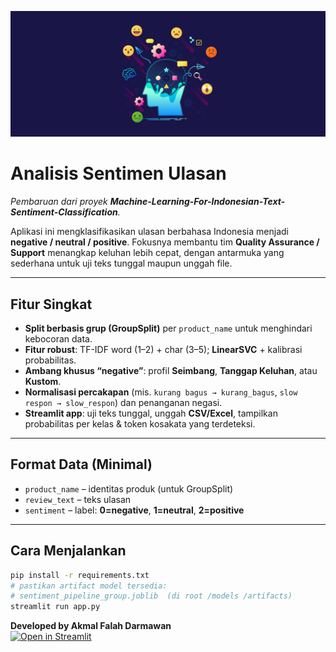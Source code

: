 ![Sentiment Analysis](background.jpeg)
# Analisis Sentimen Ulasan

_Pembaruan dari proyek **Machine-Learning-For-Indonesian-Text-Sentiment-Classification**._

Aplikasi ini mengklasifikasikan ulasan berbahasa Indonesia menjadi **negative / neutral / positive**. Fokusnya membantu tim **Quality Assurance / Support** menangkap keluhan lebih cepat, dengan antarmuka yang sederhana untuk uji teks tunggal maupun unggah file.

---

## Fitur Singkat
- **Split berbasis grup (GroupSplit)** per `product_name` untuk menghindari kebocoran data.
- **Fitur robust**: TF-IDF word (1–2) + char (3–5); **LinearSVC** + kalibrasi probabilitas.
- **Ambang khusus “negative”**: profil **Seimbang**, **Tanggap Keluhan**, atau **Kustom**.
- **Normalisasi percakapan** (mis. `kurang bagus → kurang_bagus`, `slow respon → slow_respon`) dan penanganan negasi.
- **Streamlit app**: uji teks tunggal, unggah **CSV/Excel**, tampilkan probabilitas per kelas & token kosakata yang terdeteksi.

---

## Format Data (Minimal)
- `product_name` – identitas produk (untuk GroupSplit)  
- `review_text` – teks ulasan  
- `sentiment` – label: **0=negative**, **1=neutral**, **2=positive**

---

## Cara Menjalankan
```bash
pip install -r requirements.txt
# pastikan artifact model tersedia:
# sentiment_pipeline_group.joblib  (di root /models /artifacts)
streamlit run app.py
```

**Developed by Akmal Falah Darmawan**  
[![Open in Streamlit](https://static.streamlit.io/badges/streamlit_badge_black_white.svg)](https://sentiment-analysis-on-social-reviews-eyfpvdqq5dycv9qt4iroed.streamlit.app/)

